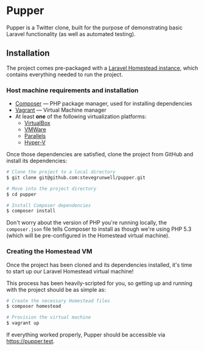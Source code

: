 # Pupper

Pupper is a Twitter clone, built for the purpose of demonstrating basic Laravel functionality (as well as automated testing).

## Installation

The project comes pre-packaged with a [Laravel Homestead instance](https://laravel.com/docs/master/homestead), which contains everything needed to run the project.

### Host machine requirements and installation

* [Composer](https://getcomposer.org/download/) — PHP package manager, used for installing dependencies
* [Vagrant](https://www.vagrantup.com/downloads.html) — Virtual Machine manager
* At least **one** of the following virtualization platforms:
    - [VirtualBox](https://www.virtualbox.org/wiki/Downloads)
    - [VMWare](https://www.vmware.com/)
    - [Parallels](https://www.parallels.com/products/desktop/)
    - [Hyper-V](https://docs.microsoft.com/en-us/virtualization/hyper-v-on-windows/quick-start/enable-hyper-v)

Once those dependencies are satisfied, clone the project from GitHub and install its dependencies:

```sh
# Clone the project to a local directory
$ git clone git@github.com:stevegrunwell/pupper.git

# Move into the project directory
$ cd pupper

# Install Composer dependencies
$ composer install
```

Don't worry about the version of PHP you're running locally, the `composer.json` file tells Composer to install as though we're using PHP 5.3 (which will be pre-configured in the Homestead virtual machine).

### Creating the Homestead VM

Once the project has been cloned and its dependencies installed, it's time to start up our Laravel Homestead virtual machine!

This process has been heavily-scripted for you, so getting up and running with the project should be as simple as:

```sh
# Create the necessary Homestead files
$ composer homestead

# Provision the virtual machine
$ vagrant up
```

If everything worked properly, Pupper should be accessible via <https://pupper.test>.
